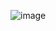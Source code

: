
![image](https://github.com/LUCKYSERSKBA/LUCKYSERSKBA/assets/140100739/86816683-17ae-41ce-be5b-6d2917196ad4)
